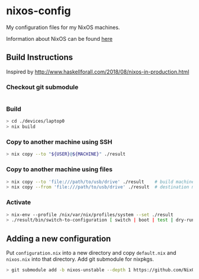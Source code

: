 nixos-config
============

My configuration files for my NixOS machines.

Information about NixOS can be found [here](https://nixos.org/)

## Build Instructions

Inspired by http://www.haskellforall.com/2018/08/nixos-in-production.html

### Checkout git submodule

```sh

```

### Build

```sh
> cd ./devices/laptop0
> nix build
```

### Copy to another machine using SSH

```sh
> nix copy --to "${USER}@${MACHINE}" ./result
```

### Copy to another machine using files

```sh
> nix copy --to 'file:///path/to/usb/drive' ./result    # build machine
> nix copy --from 'file:///path/to/usb/drive' ./result  # destination machine
```

### Activate

```sh
> nix-env --profile /nix/var/nix/profiles/system --set ./result
> ./result/bin/switch-to-configuration [ switch | boot | test | dry-run ]

```

## Adding a new configuration

Put `configuration.nix` into a new directory and copy `default.nix` and `nixos.nix` into that directory.
Add git submodule for nixpkgs.

```sh
> git submodule add -b nixos-unstable --depth 1 https://github.com/NixOS/nixpkgs-channels.git nixpkgs
```

